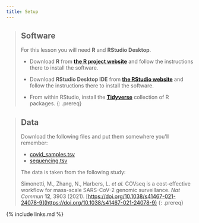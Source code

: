 ```yaml
---
title: Setup
---
```


> ## Software
>
> For this lesson you will need **R** and **RStudio Desktop**.
>
> * Download **R** from **[the R project website](https://www.r-project.org)** and follow the instructions there to install the software.
>
> * Download **RStudio Desktop IDE** from **[the RStudio website](https://rstudio.com/)** and follow the instructions there to install the software.
>
> * From within RStudio, install the **[Tidyverse](https://www.tidyverse.org)** collection of R packages.
{: .prereq}

> ## Data
>
> Download the following files and put them somewhere you'll remember:
> * [covid_samples.tsv](data/covid_samples.tsv)
> * [sequencing.tsv](data/covid_sequencing.tsv)
>
> The data is taken from the following study:
> 
> Simonetti, M., Zhang, N., Harbers, L. *et al.* COVseq is a cost-effective workflow for mass-scale SARS-CoV-2 genomic surveillance. *Nat Commun* **12**, 3903 (2021). [https://doi.org/10.1038/s41467-021-24078-9](https://doi.org/10.1038/s41467-021-24078-9)
{: .prereq}


{% include links.md %}
